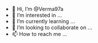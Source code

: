 - 👋 Hi, I’m @Verma97a
- 👀 I’m interested in ...
- 🌱 I’m currently learning ...
- 💞️ I’m looking to collaborate on ...
- 📫 How to reach me ...

<!---
Verma97a/Verma97a is a ✨ special ✨ repository because its `README.md` (this file) appears on your GitHub profile.
You can click the Preview link to take a look at your changes.
--->
